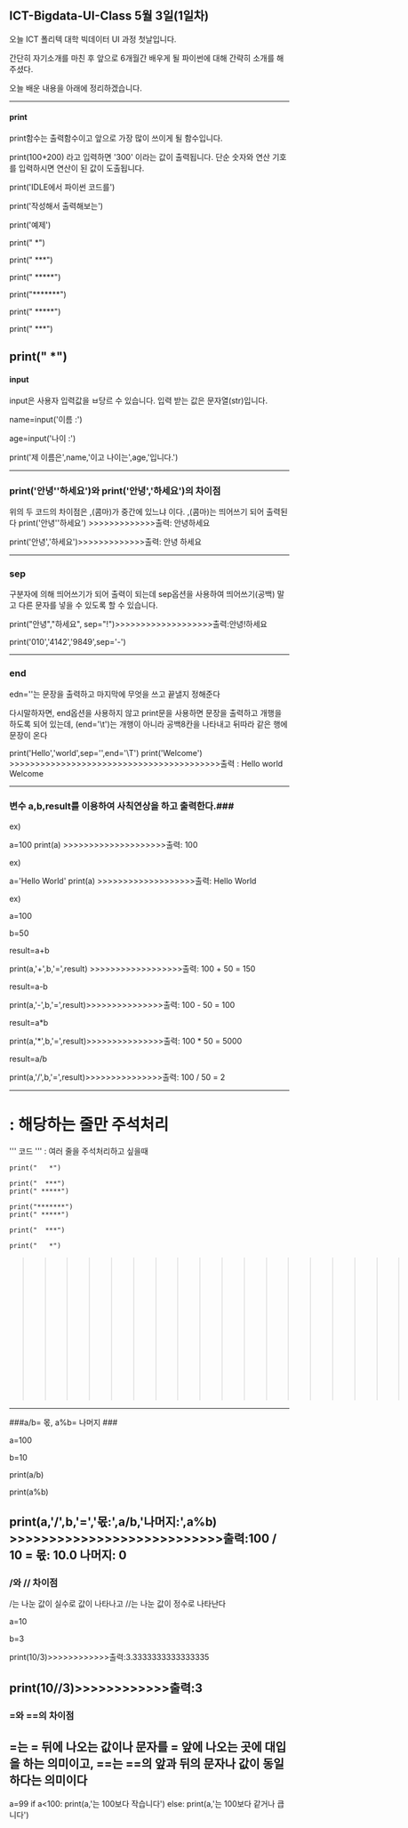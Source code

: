 ## ICT-Bigdata-UI-Class 5월 3일(1일차) ###

오늘 ICT 폴리텍 대학 빅데이터 UI 과정 첫날입니다. 

간단히 자기소개를 마친 후 앞으로 6개월간 배우게 될 파이썬에 대해 간략히 소개를 해주셨다.

오늘 배운 내용을 아래에 정리하겠습니다.


---------------------------------------------------------------------------------------------------------------

#### print ####

print함수는 출력함수이고 앞으로 가장 많이 쓰이게 될 함수입니다.

print(100+200) 라고 입력하면 '300' 이라는 값이 출력됩니다. 단순 숫자와 연산 기호를 입력하시면 연산이 된 값이 도출됩니다.

print('IDLE에서 파이썬 코드를')

print('작성해서 출력해보는')

print('예제')


print("   *")

print("  ***")

print(" *****")

print("*******")

print(" *****")

print("  ***")

print("   *")
----------------------------------------------------------------------------------------------------------------------

#### input ####

input은 사용자 입력값을 ㅂ당르 수 있습니다. 입력 받는 값은 문자열(str)입니다.

name=input('이름 :')

age=input('나이 :')

print('제 이름은',name,'이고 나이는',age,'입니다.')

----------------------------------------------------------------------------------------------------------------------

### print('안녕''하세요')와  print('안녕','하세요')의 차이점 ###

위의 두 코드의 차이점은 ,(콤마)가 중간에 있느냐 이다. ,(콤마)는 띄어쓰기 되어 출력된다
print('안녕''하세요') >>>>>>>>>>>>>출력: 안녕하세요

print('안녕','하세요')>>>>>>>>>>>>>출력: 안녕 하세요

--------------------------------------------------------------------------------------------------------------
### sep ###

구분자에 의해 띄어쓰기가 되어 출력이 되는데 sep옵션을 사용하여 띄어쓰기(공백) 말고 다른 문자를 넣을 수 있도록 할 수 있습니다.

print("안녕","하세요", sep="!")>>>>>>>>>>>>>>>>>>>출력:안녕!하세요

print('010','4142','9849',sep='-')

--------------------------------------------------------------------------------------------------------------------
### end ###

edn=''는 문장을 출력하고 마지막에 무엇을 쓰고 끝낼지 정해준다

다시말하자면, end옵션을 사용하지 않고 print문을 사용하면 문장을 출력하고 개행을 하도록 되어 있는데, (end='\t')는 개행이 아니라 공백8칸을 나타내고 뒤따라 같은 행에 문장이 온다

print('Hello','world',sep='',end='\T')
print('Welcome') >>>>>>>>>>>>>>>>>>>>>>>>>>>>>>>>>>>>>>>>>출력 : Hello world        Welcome

-------------------------------------------------------------------------------------------------------------------------

### 변수 a,b,result를 이용하여 사칙연상을 하고 출력한다.###

ex)

a=100
print(a) >>>>>>>>>>>>>>>>>>>>출력: 100

ex)

a='Hello World'
print(a) >>>>>>>>>>>>>>>>>>>출력: Hello World

ex)

a=100

b=50

result=a+b

print(a,'+',b,'=',result) >>>>>>>>>>>>>>>>>>출력: 100 + 50 = 150

result=a-b

print(a,'-',b,'=',result)>>>>>>>>>>>>>>>출력: 100 - 50 = 100

result=a*b

print(a,'*',b,'=',result)>>>>>>>>>>>>>>>출력: 100 * 50 = 5000

result=a/b

print(a,'/',b,'=',result)>>>>>>>>>>>>>>>출력: 100 / 50 = 2

-----------------------------------------------------------------------------------------------

# : 해당하는 줄만 주석처리

''' 코드 ''' : 여러 줄을 주석처리하고 싶을때 


      
```
print("   *")

print("  ***")
print(" *****")

print("*******")
print(" *****")

print("  ***")

print("   *")
```

>>>>>>>>>>>>>>>>>>>>>>>>>>>>>>출력: 아무것도 나타나지 않음

----------------------------------------------------------------------------
###a/b= 몫, a%b= 나머지 ###

a=100

b=10

print(a/b)

print(a%b)

print(a,'/',b,'=','몫:',a/b,'나머지:',a%b) >>>>>>>>>>>>>>>>>>>>>>>>>>>출력:100 / 10 = 몫: 10.0 나머지: 0
--------------------------------------------------------------------------------------------------------------------

### /와 // 차이점

/는 나눈 값이 실수로 값이 나타나고 //는 나눈 값이 정수로 나타난다

a=10

b=3

print(10/3)>>>>>>>>>>>>출력:3.3333333333333335

print(10//3)>>>>>>>>>>>>출력:3
---------------------------------------------------------------------------------------------------------------------
 ### =와 ==의 차이점
 
 =는 = 뒤에 나오는 값이나 문자를 = 앞에 나오는 곳에 대입을 하는 의미이고, ==는 ==의 앞과 뒤의 문자나 값이 동일하다는 의미이다
 ---------------------------------------------------------------------------------------------------------------

a=99
if a<100:
    print(a,'는 100보다 작습니다')
else:
    print(a,'는 100보다 같거나 큽니다')
